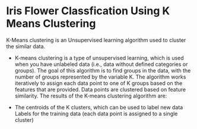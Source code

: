 
# Iris Flower Classfication Using K Means Clustering
K-Means clustering is an Unsupervised learning algorithm used to cluster the similar data.

- K-means clustering is a type of unsupervised learning, which is used when you have unlabeled data (i.e., data without defined categories or groups). The goal of this algorithm is to find groups in the data, with the number of groups represented by the variable K. The algorithm works iteratively to assign each data point to one of K groups based on the features that are provided. Data points are clustered based on feature similarity. The results of the K-means clustering algorithm are:

- The centroids of the K clusters, which can be used to label new data Labels for the training data (each data point is assigned to a single cluster)
